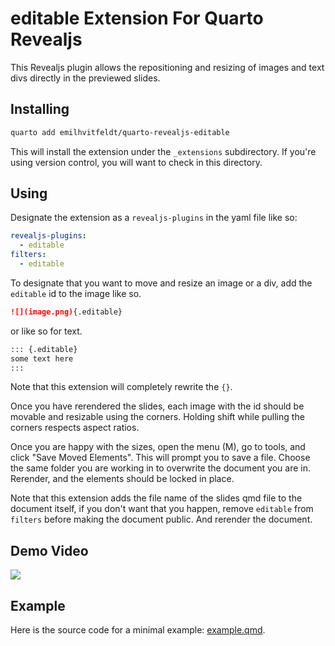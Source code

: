 # editable Extension For Quarto Revealjs

This Revealjs plugin allows the repositioning and resizing of images and text divs directly in the previewed slides.

## Installing

```bash
quarto add emilhvitfeldt/quarto-revealjs-editable
```

This will install the extension under the `_extensions` subdirectory.
If you're using version control, you will want to check in this directory.

## Using

Designate the extension as a `revealjs-plugins` in the yaml file like so:

```yaml
revealjs-plugins:
  - editable
filters:
  - editable
```

To designate that you want to move and resize an image or a div, add the `editable` id to the image like so.

```markdown
![](image.png){.editable}
```

or like so for text.

```markdown
::: {.editable}
some text here
:::
```

Note that this extension will completely rewrite the `{}`.

Once you have rerendered the slides, each image with the id should be movable and resizable using the corners.
Holding shift while pulling the corners respects aspect ratios.

Once you are happy with the sizes, open the menu (M), go to tools, and click "Save Moved Elements". This will prompt you to save a file. Choose the same folder you are working in to overwrite the document you are in. Rerender, and the elements should be locked in place.

Note that this extension adds the file name of the slides qmd file to the document itself, if you don't want that you happen, remove `editable` from `filters` before making the document public. And rerender the document.

## Demo Video

![](demo-text.gif)

## Example

Here is the source code for a minimal example: [example.qmd](example.qmd).

